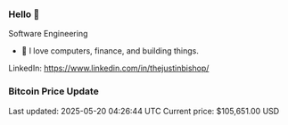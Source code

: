 ### Hello 🤙  

Software Engineering

- 🔭 I love computers, finance, and building things.
  
LinkedIn: https://www.linkedin.com/in/thejustinbishop/  











































































































































































































































































































### Bitcoin Price Update
Last updated: 2025-05-20 04:26:44 UTC
Current price: $105,651.00 USD
